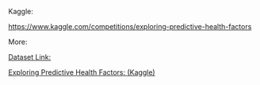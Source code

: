 Kaggle:

https://www.kaggle.com/competitions/exploring-predictive-health-factors



More:

[Dataset Link:](https://www.kaggle.com/datasets/hasaanrana/diet-exercise-and-pcos-insights/data)

[Exploring Predictive Health Factors: (Kaggle)](https://www.kaggle.com/competitions/exploring-predictive-health-factors/overview)